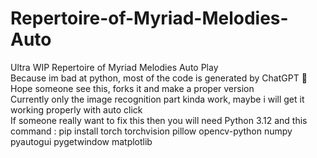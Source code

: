 # Repertoire-of-Myriad-Melodies-Auto
Ultra WIP Repertoire of Myriad Melodies Auto Play  
Because im bad at python, most of the code is generated by ChatGPT 🐧  
Hope someone see this, forks it and make a proper version  
Currently only the image recognition part kinda work, maybe i will get it working properly with auto click  
If someone really want to fix this then you will need Python 3.12 and this command : pip install torch torchvision pillow opencv-python numpy pyautogui pygetwindow matplotlib
